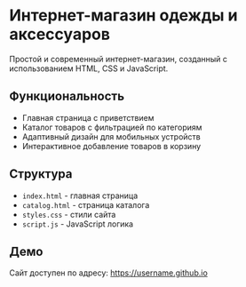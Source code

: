# Интернет-магазин одежды и аксессуаров

Простой и современный интернет-магазин, созданный с использованием HTML, CSS и JavaScript.

## Функциональность

- Главная страница с приветствием
- Каталог товаров с фильтрацией по категориям
- Адаптивный дизайн для мобильных устройств
- Интерактивное добавление товаров в корзину

## Структура

- `index.html` - главная страница
- `catalog.html` - страница каталога
- `styles.css` - стили сайта
- `script.js` - JavaScript логика

## Демо

Сайт доступен по адресу: https://username.github.io
